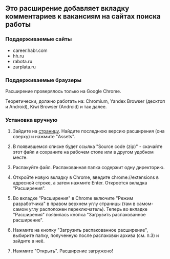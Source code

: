 ## Это расширение добавляет вкладку комментариев к вакансиям на сайтах поиска работы

### Поддерживаемые сайты

* career.habr.com
* hh.ru
* rabota.ru
* zarplata.ru

### Поддерживаемые браузеры

Расширение проверялось только на Google Chrome.

Теоретически, должно работать на: Chromium, Yandex Browser (десктоп и Android), Kiwi Browser (Android) и так далее.

### Установка вручную

1. Зайдите на [страницу](https://github.com/denizzzka/jobchan-chrome-extension/releases/). Найдите последнюю версию расширения (она сверху) и нажмите "Assets".

2. В появившемся списке будет ссылка "Source code (zip)" - скачайте этот файл и сохраните на рабочем столе или в другом удобном месте.

0. Распакуйте файл. Распакованная папка содержит одну директорию.

0. Откройте новую вкладку в Chrome, введите chrome://extensions в адресной строке, а затем нажмите Enter. Откроется вкладка "Расширения".

0. Во вкладке "Расширения" в Chrome включите "Режим разработчика" в правом верхнем углу страницы (там в самом-самом углу расположен переключатель).
Теперь во вкладке "Расширения" появилась кнопка "Загрузить распакованное расширение".

0. Нажмите на кнопку "Загрузить распакованное расширение", выбирите папку, полученную после распаковки архива (см. п.3) и зайдите в неё.

0. Нажмите "Открыть". Расширение загружено!

